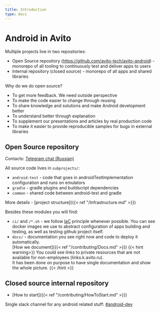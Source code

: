 ```yaml
---
title: Introduction
type: docs
---
```


# Android in Avito

Multiple projects live in two repositories:

- Open Source repository (https://github.com/avito-tech/avito-android) - monorepo of all tooling to continuously test and deliver apps to users
- Internal repository (closed source) - monorepo of all apps and shared libraries

Why do we do open source?

- To get more feedback. We need outside perspective
- To make the code easier to change through reusing
- To share knowledge and solutions and make Android development better
- To understand better through explanation
- To supplement our presentations and articles by real production code
- To make it easier to provide reproducible samples for bugs in external libraries 

## Open Source repository

Contacts: [Telegram chat (Russian)](https://t.me/avito_android_opensource)

All source code lives in `subprojects/`:

- `android-test` - code that goes in androidTestImplementation configuration and runs on emulators
- `gradle` - gradle plugins and buildscript dependencies
- `common` - shared code between android-test and gradle

More details - [project structure]({{< ref "/Infrastructure.md" >}})

Besides these modules you will find:

- `ci/` and `/*.sh` - we follow [IaC](https://en.wikipedia.org/wiki/Infrastructure_as_code) principle whenever possible. 
You can see docker images we use to abstract configuration of apps building and testing, as well as testing github project itself.
- `docs/` - documentation you see right now and code to deploy it automatically.\
[How we document]({{< ref "/contributing/Docs.md" >}})
{{< hint warning>}}
You could see links to private resources that are not available for non-employees (links.k.avito.ru).\
It has been done on purpose to have single documentation and show the whole picture.
{{< /hint >}}

## Closed source internal repository

- [How to start]({{< ref "/contributing/HowToStart.md" >}})

Single slack channel for any android related stuff: [#android-dev](http://links.k.avito.ru/slackandroiddev)
